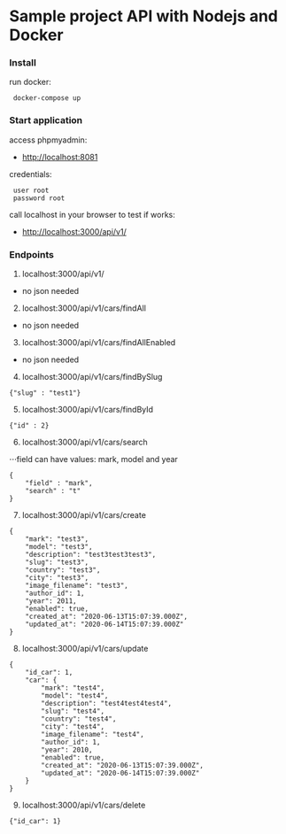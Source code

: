 # Sample project API with Nodejs and Docker
### Install

run docker:
```
 docker-compose up
```


### Start application

access phpmyadmin:
- [http://localhost:8081](http://localhost:8081)

credentials:
```
 user root
 password root
```

call localhost in your browser to test if works:
- [http://localhost:3000/api/v1/](http://localhost:3000/api/v1/)


### Endpoints

1. localhost:3000/api/v1/

- no json needed

2. localhost:3000/api/v1/cars/findAll

- no json needed

3. localhost:3000/api/v1/cars/findAllEnabled

- no json needed

4. localhost:3000/api/v1/cars/findBySlug
```
{"slug" : "test1"}
```
5. localhost:3000/api/v1/cars/findById
```
{"id" : 2}
```
6. localhost:3000/api/v1/cars/search

⋅⋅⋅field can have values: mark, model and year
```
{
    "field" : "mark",
    "search" : "t"
}
```
7. localhost:3000/api/v1/cars/create
```
{
    "mark": "test3",
    "model": "test3",
    "description": "test3test3test3",
    "slug": "test3",
    "country": "test3",
    "city": "test3",
    "image_filename": "test3",
    "author_id": 1,
    "year": 2011,
    "enabled": true,
    "created_at": "2020-06-13T15:07:39.000Z",
    "updated_at": "2020-06-14T15:07:39.000Z"
}
```
8. localhost:3000/api/v1/cars/update
```
{
    "id_car": 1,
    "car": {
        "mark": "test4",
        "model": "test4",
        "description": "test4test4test4",
        "slug": "test4",
        "country": "test4",
        "city": "test4",
        "image_filename": "test4",
        "author_id": 1,
        "year": 2010,
        "enabled": true,
        "created_at": "2020-06-13T15:07:39.000Z",
        "updated_at": "2020-06-14T15:07:39.000Z"
    }
}
```
9. localhost:3000/api/v1/cars/delete
```
{"id_car": 1}
```